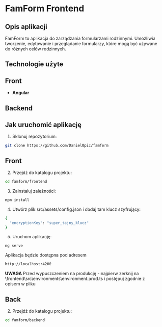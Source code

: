 # FamForm Frontend

## Opis aplikacji

FamForm to aplikacja do zarządzania formularzami rodzinnymi. Umożliwia tworzenie, edytowanie i przeglądanie formularzy, które mogą być używane do różnych celów rodzinnych.

## Technologie użyte

## Front

- **Angular**

## Backend

## Jak uruchomić aplikację

1. Sklonuj repozytorium:

```bash
git clone https://github.com/DanielOpic/famform
```

## Front

2. Przejdź do katalogu projektu:

```bash
cd famform/frontend
```

3. Zainstaluj zależności:

```bash
npm install
```

4. Utwórz plik src/assets/config.json i dodaj tam klucz szyfrujący:

```bash
{
  "encryptionKey": "super_tajny_klucz"
}
```

5. Uruchom aplikację:

```bash
ng serve
```

Aplikacja będzie dostępna pod adresem

```bash
http://localhost:4200
```

**UWAGA**
Przed wypuszczeniem na produkcję - najpierw zerknij na \frontend\src\environments\environment.prod.ts i postępuj zgodnie z opisem w pliku

## Back

2. Przejdź do katalogu projektu:

```bash
cd famform/backend
```
